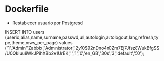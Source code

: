 # Dockerfile
 
 - Restablecer usuario por Postgresql

INSERT INTO users (userid,alias,name,surname,passwd,url,autologin,autologout,lang,refresh,type,theme,rows_per_page) values ('1','Admin','Zabbix','Administrator','$2y$10$92nDno4n0Zm7Ej7Jfsz8WukBfgSS/U0QkIuu8WkJPihXBb2A1UrEK','','1','0','en_GB','30s','3','default','50');
